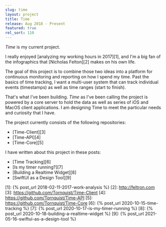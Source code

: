 ```yaml
---
slug: time
layout: project
title: Time
release: Aug 2018 - Present
featured: true
rel_sort: 110
---
```


*Time* is my current project.

I really enjoyed [analyzing my working hours in 2017][1], and I'm a
big fan of the infographics that [Nicholas Felton][2] makes on his own life.

The goal of this project is to combine those two ideas into a platform for
continuous monitoring and reporting on how I spend my time. Past the basics of
time tracking, I want a multi-user system that can track individual events
(timestamps) as well as time ranges (start to finish).

That's what I've been building. *Time* as I've been calling the project is
powered by a core server to hold the data as well as series of iOS and MacOS
client applications. I am designing Time to meet the particular needs and curiosity
that I have.

The project currently consists of the following repositories:

* [Time-Client][3]
* [Time-API][4]
* [Time-Core][5]

I have written about this project in these posts:

* [Time Tracking][6]
* [Is my timer running?][7]
* [Building a Realtime Widget][8]
* [SwiftUI as a Design Tool][9]

[1]: {% post_url 2018-02-11-2017-work-analysis %}
[2]: http://feltron.com
[3]: https://github.com/Tornquist/Time-Client
[4]: https://github.com/Tornquist/Time-API
[5]: https://github.com/Tornquist/Time-Core
[6]: {% post_url 2020-10-15-time-tracking %}
[7]: {% post_url 2020-10-17-is-my-timer-running %}
[8]: {% post_url 2020-10-18-building-a-realtime-widget %}
[9]: {% post_url 2021-05-16-swiftui-as-a-design-tool %}